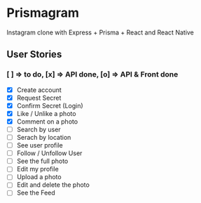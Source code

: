 # Prismagram

Instagram clone with Express + Prisma + React and React Native

## User Stories

### [ ] => to do, [x] => API done, [o] => API & Front done

- [x] Create account
- [x] Request Secret
- [x] Confirm Secret (Login)
- [x] Like / Unlike a photo
- [x] Comment on a photo
- [ ] Search by user
- [ ] Serach by location
- [ ] See user profile
- [ ] Follow / Unfollow User
- [ ] See the full photo
- [ ] Edit my profile
- [ ] Upload a photo
- [ ] Edit and delete the photo
- [ ] See the Feed
